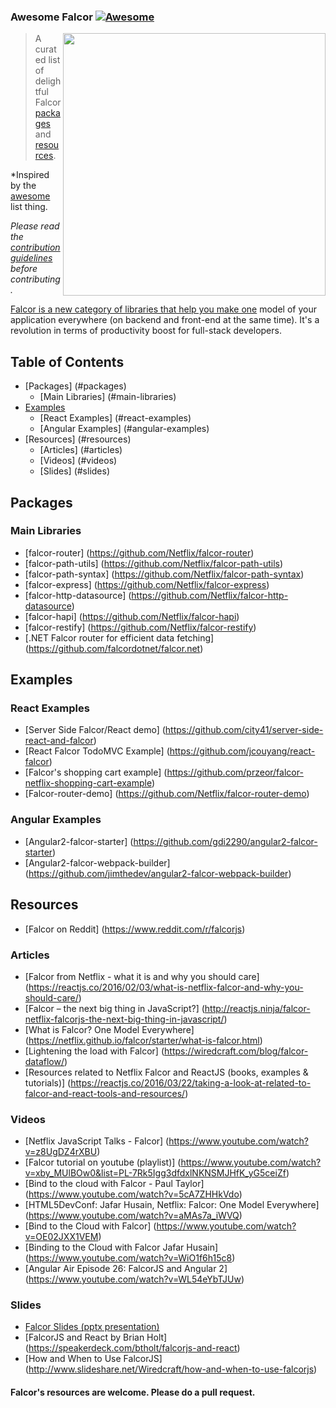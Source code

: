 ### **Awesome Falcor** [![Awesome](https://cdn.rawgit.com/sindresorhus/awesome/d7305f38d29fed78fa85652e3a63e154dd8e8829/media/badge.svg)](https://github.com/sindresorhus/awesome)

[<img src="http://test.przeorski.pl/falcorjs.jpg" align="right" width="420">](https://netflix.github.io/falcor/)

> A curated list of delightful Falcor [packages](#packages) and [resources](#resources).

*Inspired by the [awesome](https://github.com/sindresorhus/awesome) list thing.

*Please read the [contribution guidelines](contributing.md) before contributing.*


[Falcor is a new category of libraries that help you make one](https://netflix.github.io/falcor/) model of your application everywhere (on backend and front-end at the same time). It's a revolution in terms of productivity boost for full-stack developers.



## Table of Contents

- [Packages] (#packages)
	- [Main Libraries] (#main-libraries)
- [Examples](#examples)
	- [React Examples] (#react-examples)
	- [Angular Examples] (#angular-examples)
- [Resources] (#resources)
	- [Articles] (#articles)
	- [Videos] (#videos)
	- [Slides] (#slides)

## Packages
### Main Libraries
* [falcor-router] (https://github.com/Netflix/falcor-router)
* [falcor-path-utils] (https://github.com/Netflix/falcor-path-utils)
* [falcor-path-syntax] (https://github.com/Netflix/falcor-path-syntax)
* [falcor-express] (https://github.com/Netflix/falcor-express)
* [falcor-http-datasource] (https://github.com/Netflix/falcor-http-datasource)
* [falcor-hapi] (https://github.com/Netflix/falcor-hapi)
* [falcor-restify] (https://github.com/Netflix/falcor-restify)
* [.NET Falcor router for efficient data fetching] (https://github.com/falcordotnet/falcor.net)

## Examples

### React Examples
* [Server Side Falcor/React demo] (https://github.com/city41/server-side-react-and-falcor)
* [React Falcor TodoMVC Example] (https://github.com/jcouyang/react-falcor)
* [Falcor's shopping cart example] (https://github.com/przeor/falcor-netflix-shopping-cart-example)
* [Falcor-router-demo] (https://github.com/Netflix/falcor-router-demo)

### Angular Examples
* [Angular2-falcor-starter] (https://github.com/gdi2290/angular2-falcor-starter)
* [Angular2-falcor-webpack-builder] (https://github.com/jimthedev/angular2-falcor-webpack-builder)

## Resources

* [Falcor on Reddit] (https://www.reddit.com/r/falcorjs)

### Articles
* [Falcor from Netflix - what it is and why you should care] (https://reactjs.co/2016/02/03/what-is-netflix-falcor-and-why-you-should-care/)
* [Falcor – the next big thing in JavaScript?] (http://reactjs.ninja/falcor-netflix-falcorjs-the-next-big-thing-in-javascript/)
* [What is Falcor? One Model Everywhere] (https://netflix.github.io/falcor/starter/what-is-falcor.html)
* [Lightening the load with Falcor] (https://wiredcraft.com/blog/falcor-dataflow/)
* [Resources related to Netflix Falcor and ReactJS (books, examples & tutorials)] (https://reactjs.co/2016/03/22/taking-a-look-at-related-to-falcor-and-react-tools-and-resources/)

### Videos
* [Netflix JavaScript Talks - Falcor] (https://www.youtube.com/watch?v=z8UgDZ4rXBU)
* [Falcor tutorial on youtube (playlist)] (https://www.youtube.com/watch?v=xby_MUlBOw0&list=PL-7Rk5Igg3dfdxlNKNSMJHfK_yG5ceiZf)
* [Bind to the cloud with Falcor - Paul Taylor] (https://www.youtube.com/watch?v=5cA7ZHHkVdo)
* [HTML5DevConf: Jafar Husain, Netflix: Falcor: One Model Everywhere] (https://www.youtube.com/watch?v=aMAs7a_iWVQ)
* [Bind to the Cloud with Falcor] (https://www.youtube.com/watch?v=OE02JXX1VEM)
* [Binding to the Cloud with Falcor Jafar Husain] (https://www.youtube.com/watch?v=WiO1f6h15c8)
* [Angular Air Episode 26: FalcorJS and Angular 2] (https://www.youtube.com/watch?v=WL54eYbTJUw)

### Slides
* [Falcor Slides (pptx presentation)](https://drive.google.com/file/d/0B7zweKma2uL1c1pNbTVGbjlLdnc/view)
* [FalcorJS and React by Brian Holt] (https://speakerdeck.com/btholt/falcorjs-and-react)
* [How and When to Use FalcorJS] (http://www.slideshare.net/Wiredcraft/how-and-when-to-use-falcorjs)


#### Falcor's resources are welcome. Please do a pull request.
